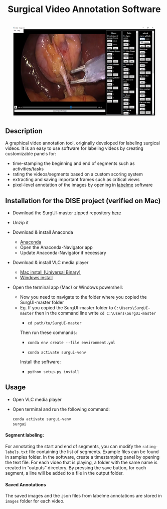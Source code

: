 <h1 align="center">
Surgical Video Annotation Software
</h1> 

<h1 align="center">
  <img src="samples/Picture1.png">
</h1>

## Description

A graphical video annotation tool, originally developed for labeling surgical videos. It is an easy to use software for labeling videos by creating customizable panels for:

- time-stamping the beginning and end of segments such as activities/tasks
- rating the videos/segments based on a custom scoring system
- extracting and saving important frames such as critical views
- pixel-level annotation of the images by opening in [labelme](https://github.com/wkentaro/labelme/) software

## Installation for the DISE project (verified on Mac)

- Download the SurgUI-master zipped repository [here](https://github.com/wzkariampuzha/SurgUI/archive/refs/heads/master.zip) 
- Unzip it
- Download \& install Anaconda
  - [Anaconda](https://www.anaconda.com/download/success)
  - Open the Anaconda-Navigator app
  - Update Anaconda-Navigator if necessary
- Download \& install VLC media player
  - [Mac install (Universal Binary)](https://get.videolan.org/vlc/3.0.21/macosx/vlc-3.0.21-universal.dmg) 
  - [Windows install](https://apps.microsoft.com/detail/xpdm1zw6815mqm?ocid=webpdpshare)

 - Open the terminal app (Mac) or Windows powershell:
    - Now you need to navigate to the folder where you copied the SurgUI-master folder 
    - Eg. If you copied the SurgUI-master folder	 to `C:\Users\SurgUI-master` then in the command line write `cd C:\Users\SurgUI-master`
      - ```shell
        cd path/to/SurgUI-master
        ```
      Then run these commands:
      - ```shell
        conda env create --file environment.yml
        ```

      - ```shell
        conda activate surgui-venv
        ```
      Install the software:
      - ```shell
        python setup.py install
        ```

## Usage
- Open VLC media player

- Open terminal and run the following command:
    ```shell
    conda activate surgui-venv
    surgui
    ```

#### Segment labeling:
For annotating the start and end of segments, you can modify the `rating-labels.txt` file containing the list of segments. Example files can be found in samples folder. In the software, create a timestamping panel by opening the text file. For each video that is playing, a folder with the same name is created in “outputs” directory. By pressing the save button, for each segment, a line will be added to a file in the output folder.

#### Saved Annotations
The saved images and the .json files from labelme annotations are stored in `images` folder for each video.
